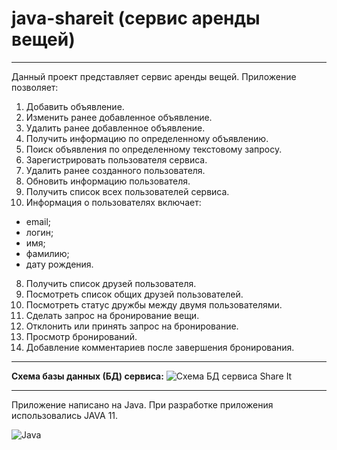 # java-shareit (сервис аренды вещей)
---
Данный проект представляет сервис аренды вещей.
Приложение позволяет:
1. Добавить объявление.
2. Изменить ранее добавленное объявление.
3. Удалить ранее добавленное объявление.
4. Получить информацию по определенному объявлению.
5. Поиск объявления по определенному текстовому запросу.
6. Зарегистрировать пользователя сервиса.
7. Удалить ранее созданного пользователя.
8. Обновить информацию пользователя.
9. Получить список всех пользователей сервиса.
11. Информация о пользователях включает:
- email;
- логин;
- имя;
- фамилию;
- дату рождения.
8. Получить список друзей пользователя.
9. Посмотреть список общих друзей пользователей.
10. Посмотреть статус дружбы между двумя пользователями.
11. Сделать запрос на бронирование вещи.
12. Отклонить или принять запрос на бронирование.
13. Просмотр бронирований.
14. Добавление комментариев после завершения бронирования.

---

<b>Схема базы данных (БД) сервиса:</b>
![Схема БД сервиса Share It](https://github.com/grigory-pc/java-shareit-1/blob/db-scheme/ShareItDBscheme_01.jpg?raw=true)

---

Приложение написано на Java.
При разработке приложения использовались JAVA 11.

![Java](https://img.shields.io/badge/java-%23ED8B00.svg?style=for-the-badge&logo=java&logoColor=white)




